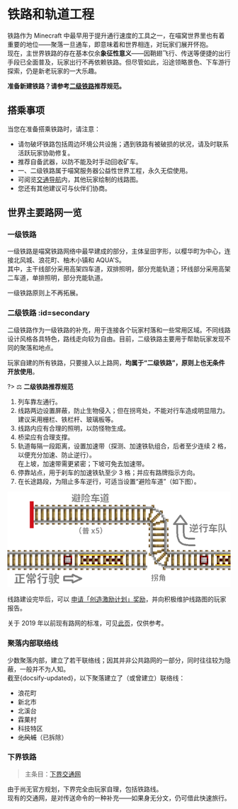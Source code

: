 # 铁路和轨道工程

铁路作为 Minecraft 中最早用于提升通行速度的工具之一，在喵窝世界里也有着重要的地位——聚落一旦通车，即意味着和世界相连，对玩家们展开怀抱。  
现在，主世界铁路的存在基本仅余**象征性意义**——因鞘翅飞行、传送等便捷的出行手段已全面普及，玩家出行不再依赖铁路。但尽管如此，沿途领略景色、下车游行探索，仍是新老玩家的一大乐趣。

**准备新建铁路？请参考[二级铁路](#secondary)推荐规范。**

## 搭乘事项

当您在准备搭乘铁路时，请注意：

- 请勿破坏铁路包括周边环境公共设施；遇到铁路有被破损的状况，请及时联系活跃玩家协助修复。
- 推荐自备武器，以防不能及时手动回收矿车。
- 一、二级铁路属于喵窝服务器公益性世界工程，永久无偿使用。
- 可阅览[交通导航](tutorial/map-navi)内，其他玩家绘制的线路图。
- 您还有其他建议可与伙伴们协商。

## 世界主要路网一览

### 一级铁路

一级铁路是喵窝铁路网络中最早建成的部分，主体呈田字形，以樱华町为中心，连接北风城、浪花町、柚木小镇和 AQUA'S。  
其中，主干线部分采用高架四车道，双排照明，部分充能轨道；环线部分采用高架二车道，单排照明，部分充能轨道。

一级铁路原则上不再拓展。

### 二级铁路 :id=secondary

二级铁路作为一级铁路的补充，用于连接各个玩家村落和一些常用区域。不同线路设计风格各具特色，路线走向较为自由。目前，二级铁路主要用于帮助玩家发现不同的聚落和地点。

玩家自建的所有铁路，只要接入以上路网，**均属于“二级铁路”，原则上也无条件开放使用**。

?> :balance_scale: **二级铁路推荐规范**

1. 列车靠左通行。
1. 线路两边设置屏蔽，防止生物侵入；但在拐弯处，不能对行车造成明显阻力。  
建议采用栅栏、铁栏杆、玻璃板等。
1. 线路内应有合理的照明，以防怪物生成。
1. 桥梁应有合理支撑。
1. 轨道每隔一段距离，设置加速带（探测、加速铁轨组合，后者至少连续 2 格，以便充分加速、防止逆行）。  
在上坡，加速带需更紧密；下坡可免去加速带。
1. 停靠站点，用于刹车的加速铁轨至少 3 格；并应有路牌指示方向。
1. 在长途路段，为阻止多车逆行，可适当设置“避险车道”（如下图）。

![Reverse Emergency](../../assets/images/building-tutorial/railway-construction-standard/reverse-emergency.png)

线路建设完毕后，可以 [申请「创造激励计划」奖励](nyaa/creation.md#世界铁路工程)，并向积极维护线路图的玩家报告。

关于 2019 年以前现有路网的标准，可见[此页](tutorial/building/railway-construction-standard)，仅供参考。

### 聚落内部联络线

少数聚落内部，建立了若干联络线；因其并非公共路网的一部分，同时往往较为隐蔽，一般并不为人知。  
截至{docsify-updated}，以下聚落建立了（或曾建立）联络线：

- 浪花町
- 新北市
- 北溪台
- 霖菓村
- 科技特区
- ~~北风城~~（已拆除）

### 下界铁路

> 主条目：[下界交通网](nyaa/projects/nether-traffic.md)

由于尚无官方规划，下界完全由玩家自理，包括铁路线。  
现有的交通网，是对传送命令的一种补充——如果身无分文，仍可借此快速旅行。